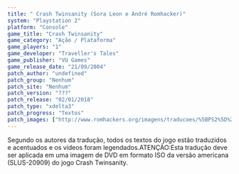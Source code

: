 ```yaml
---
title: " Crash Twinsanity (Sora Leon e André Romhacker)"
system: "Playstation 2"
platform: "Console"
game_title: "Crash Twinsanity"
game_category: "Ação / Plataforma"
game_players: "1"
game_developer: "Traveller's Tales"
game_publisher: "VU Games"
game_release_date: "21/09/2004"
patch_author: "undefined"
patch_group: "Nenhum"
patch_site: "Nenhum"
patch_version: "???"
patch_release: "02/01/2018"
patch_type: "xdelta3"
patch_progress: "Textos"
patch_images: ["http://www.romhackers.org/imagens/traducoes/%5BPS2%5D%20Crash%20Twinsanity%20-%20Sora%20Leon%20e%20Andr%C3%A9%20Romhacker%20-%201.jpg","http://www.romhackers.org/imagens/traducoes/%5BPS2%5D%20Crash%20Twinsanity%20-%20Sora%20Leon%20e%20Andr%C3%A9%20Romhacker%20-%202.jpg","http://www.romhackers.org/imagens/traducoes/%5BPS2%5D%20Crash%20Twinsanity%20-%20Sora%20Leon%20e%20Andr%C3%A9%20Romhacker%20-%203.jpg"]
---
```

Segundo os autores da tradução, todos os textos do jogo estão traduzidos e acentuados e os vídeos foram legendados.ATENÇÃO:Esta tradução deve ser aplicada em uma imagem de DVD em formato ISO da versão americana (SLUS-20909) do jogo Crash Twinsanity.